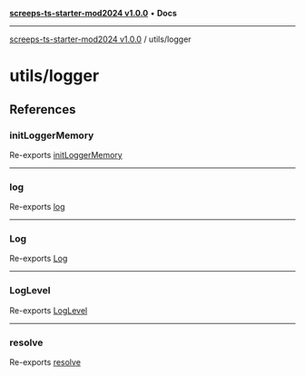 [**screeps-ts-starter-mod2024 v1.0.0**](../../README.md) • **Docs**

***

[screeps-ts-starter-mod2024 v1.0.0](../../modules.md) / utils/logger

# utils/logger

## References

### initLoggerMemory

Re-exports [initLoggerMemory](logger/functions/initLoggerMemory.md)

***

### log

Re-exports [log](logger/variables/log.md)

***

### Log

Re-exports [Log](logger/classes/Log.md)

***

### LogLevel

Re-exports [LogLevel](logLevel/enumerations/LogLevel.md)

***

### resolve

Re-exports [resolve](logger/functions/resolve.md)
